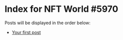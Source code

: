 # Index for NFT World #5970
Posts will be displayed in the order below:

- [Your first post](./001-first.md)

